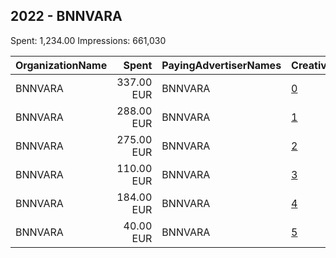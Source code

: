 ## 2022 - BNNVARA 
Spent: 1,234.00
Impressions: 661,030

|OrganizationName|Spent|PayingAdvertiserNames|CreativeUrls|Impressions|Genders|AgeBrackets|CountryCodes|BillingAddresses|CandidateBallotInformation|
|:---|---:|:---|:---|---:|:---|:---|:---|:---|:---|
|BNNVARA|337.00 EUR|BNNVARA|[0](https://www.snap.com/political-ads/asset/85b1db5c29b3e9454fe4d81e24bfd71563cf214c98be93a29d3dc4cc8350c9da?mediaType=mp4)|269,419||18-34|netherlands|"Harderwijkerweg 141,Ermelo,3852AB,NL"||
|BNNVARA|288.00 EUR|BNNVARA|[1](https://www.snap.com/political-ads/asset/86975bd7e76d0be341b2d31979cee564658c678e5bf1194746b7cedc13b35951?mediaType=mp4)|162,925||18+|netherlands|"Harderwijkerweg 141,Ermelo,3852AB,NL"||
|BNNVARA|275.00 EUR|BNNVARA|[2](https://www.snap.com/political-ads/asset/b330dbab9793e2d5dfc34112a2802b45a0971bf5c24f055c389b246945ded971?mediaType=mp4)|132,503||18-34|netherlands|"Harderwijkerweg 141,Ermelo,3852AB,NL"||
|BNNVARA|110.00 EUR|BNNVARA|[3](https://www.snap.com/political-ads/asset/86975bd7e76d0be341b2d31979cee564658c678e5bf1194746b7cedc13b35951?mediaType=mp4)|49,723||18+|netherlands|"Harderwijkerweg 141,Ermelo,3852AB,NL"||
|BNNVARA|184.00 EUR|BNNVARA|[4](https://www.snap.com/political-ads/asset/e7b7a3d248b4ee85b7f07d1f92e261292210269db5d7742507705ee68584c566?mediaType=mp4)|36,628||18-35|netherlands|"Harderwijkerweg 141,Ermelo,3852AB,NL"||
|BNNVARA|40.00 EUR|BNNVARA|[5](https://www.snap.com/political-ads/asset/dc524dbfe1d9402f95cf04d9863ead62810dcf93a5ce9a087861e7c13e7e18e8?mediaType=mp4)|9,832||18-35|netherlands|"Harderwijkerweg 141,Ermelo,3852AB,NL"||
